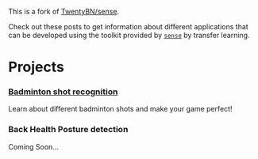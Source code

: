 This is a fork of [TwentyBN/sense](https://github.com/TwentyBN/sense).
<p>
    Check out these posts to get information about different applications that can be developed using the
    toolkit provided by <a href="https://github.com/TwentyBN/sense"><code>sense</code></a> by transfer learning.
</p>

<h1>Projects</h1>

<h3><a href='{{ site.baseurl }}{% link templates/badminton_shot_recognition.md %}'>Badminton shot recognition</a></h3>
<p>Learn about different badminton shots and make your game perfect!</p>

<h3>Back Health Posture detection</h3>
<p>Coming Soon...</p>